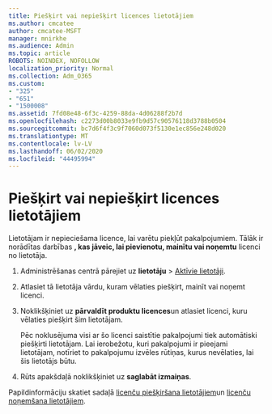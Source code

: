 ```yaml
---
title: Piešķirt vai nepiešķirt licences lietotājiem
ms.author: cmcatee
author: cmcatee-MSFT
manager: mnirkhe
ms.audience: Admin
ms.topic: article
ROBOTS: NOINDEX, NOFOLLOW
localization_priority: Normal
ms.collection: Adm_O365
ms.custom:
- "325"
- "651"
- "1500008"
ms.assetid: 7fd08e48-6f3c-4259-88da-4d06288f2b7d
ms.openlocfilehash: c2273d00b8033e9fb9d57c90576118d3788b0504
ms.sourcegitcommit: bc7d6f4f3c9f7060d073f5130e1ec856e248d020
ms.translationtype: MT
ms.contentlocale: lv-LV
ms.lasthandoff: 06/02/2020
ms.locfileid: "44495994"
---
```

# <a name="assign-or-unassign-licenses-to-users"></a>Piešķirt vai nepiešķirt licences lietotājiem

Lietotājam ir nepieciešama licence, lai varētu piekļūt pakalpojumiem. Tālāk ir norādītas darbības **, kas jāveic, lai pievienotu, mainītu vai noņemtu** licenci no lietotāja.
  
1. Administrēšanas centrā pārejiet uz **lietotāju** \> [Aktīvie lietotāji](https://go.microsoft.com/fwlink/p/?linkid=834822).

2. Atlasiet tā lietotāja vārdu, kuram vēlaties piešķirt, mainīt vai noņemt licenci.

3. Noklikšķiniet uz **pārvaldīt produktu licences**un atlasiet licenci, kuru vēlaties piešķirt šim lietotājam.

    Pēc noklusējuma visi ar šo licenci saistītie pakalpojumi tiek automātiski piešķirti lietotājam. Lai ierobežotu, kuri pakalpojumi ir pieejami lietotājam, notīriet to pakalpojumu izvēles rūtiņas, kurus nevēlaties, lai šis lietotājs būtu.

4. Rūts apakšdaļā noklikšķiniet uz **saglabāt izmaiņas**.

Papildinformāciju skatiet sadaļā [licenču piešķiršana lietotājiem](https://docs.microsoft.com/microsoft-365/admin/add-users/add-users)un [licenču noņemšana lietotājiem](https://docs.microsoft.com/microsoft-365/admin/add-users/delete-a-user).